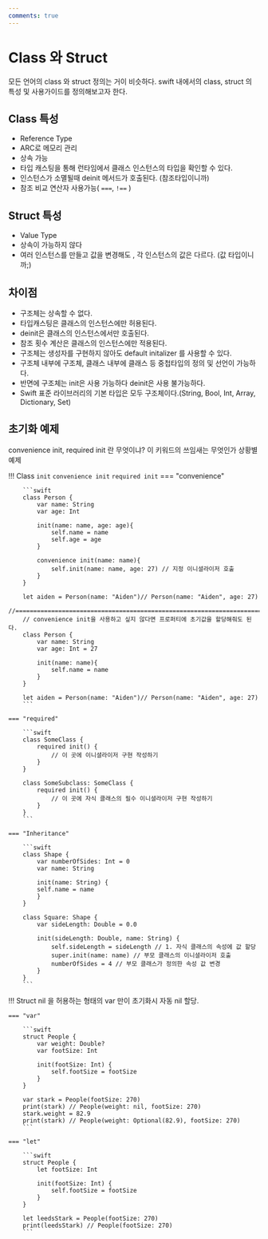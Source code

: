 ```yaml
---
comments: true
---
```


# Class 와 Struct

모든 언어의 class 와 struct 정의는 거이 비슷하다. swift 내에서의 class, struct 의 특성 및 사용가이드를 정의해보고자 한다.

## Class 특성

* Reference Type
* ARC로 메모리 관리
* 상속 가능
* 타입 캐스팅을 통해 런타임에서 클래스 인스턴스의 타입을 확인할 수 있다.
* 인스턴스가 소멸될때 deinit 메서드가 호출된다. (참조타입이니까)
* 참조 비교 연산자 사용가능( `===`, `!==` )

## Struct 특성

* Value Type
* 상속이 가능하지 않다
* 여러 인스턴스를 만들고 값을 변경해도 , 각 인스턴스의 값은 다르다. (값 타입이니까;)

## 차이점

* 구조체는 상속할 수 없다.
* 타입캐스팅은 클래스의 인스턴스에만 허용된다.
* deinit은 클래스의 인스턴스에서만 호출된다.
* 참조 횟수 계산은 클래스의 인스턴스에만 적용된다.
* 구조체는 생성자를 구현하지 않아도 default initalizer 를 사용할 수 있다.
* 구조체 내부에 구조체, 클래스 내부에 클래스 등 중첩타입의 정의 및 선언이 가능하다.
* 반면에 구조체는 init은 사용 가능하다 deinit은 사용 불가능하다.
* Swift 표준 라이브러리의 기본 타입은 모두 구조체이다.(String, Bool, Int, Array, Dictionary, Set)


## 초기화 예제

convenience init, required init 란 무엇이냐? 이 키워드의 쓰임새는 무엇인가
상황별 예제

!!! Class
    `init` `convenience init` `required init`
    === "convenience"

        ```swift
        class Person {
            var name: String
            var age: Int
            
            init(name: name, age: age){
                self.name = name
                self.age = age
            }
            
            convenience init(name: name){
                self.init(name: name, age: 27) // 지정 이니셜라이저 호출
            }
        }

        let aiden = Person(name: "Aiden")// Person(name: "Aiden", age: 27)
        //==========================================================================
        // convenience init을 사용하고 싶지 않다면 프로퍼티에 초기값을 할당해줘도 된다.
        class Person {
            var name: String
            var age: Int = 27
            
            init(name: name){
                self.name = name
            }
        }

        let aiden = Person(name: "Aiden")// Person(name: "Aiden", age: 27)
        ```

    === "required"

        ```swift
        class SomeClass {
            required init() {
                // 이 곳에 이니셜라이저 구현 작성하기
            }
        }

        class SomeSubclass: SomeClass {
            required init() {
                // 이 곳에 자식 클래스의 필수 이니셜라이저 구현 작성하기
            }
        }
        ```
    
    === "Inheritance"

        ```swift
        class Shape {
            var numberOfSides: Int = 0
            var name: String

            init(name: String) {
            self.name = name
            }
        }

        class Square: Shape {
            var sideLength: Double = 0.0

            init(sideLength: Double, name: String) {
                self.sideLength = sideLength // 1. 자식 클래스의 속성에 값 할당
                super.init(name: name) // 부모 클래스의 이니셜라이저 호출
                numberOfSides = 4 // 부모 클래스가 정의한 속성 값 변경
            }
        }
        ```

!!! Struct
    nil 을 허용하는 형태의 var 만이 초기화시 자동 nil 할당.

    === "var"

        ```swift
        struct People {
            var weight: Double?
            var footSize: Int
            
            init(footSize: Int) {
                self.footSize = footSize
            }
        }

        var stark = People(footSize: 270)
        print(stark) // People(weight: nil, footSize: 270)
        stark.weight = 82.9
        print(stark) // People(weight: Optional(82.9), footSize: 270)
        ```

    === "let"

        ```swift
        struct People {
            let footSize: Int
            
            init(footSize: Int) {
                self.footSize = footSize
            }
        }

        let leedsStark = People(footSize: 270)
        print(leedsStark) // People(footSize: 270)
        ```

